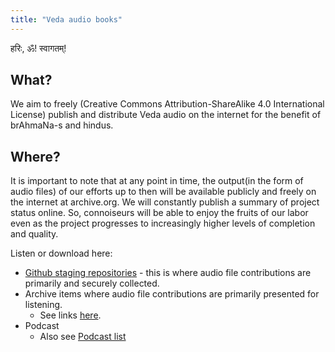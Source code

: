 ```yaml
---
title: "Veda audio books"
---
```


हरिः, ॐ! स्वागतम्!

## What?
We aim to freely (Creative Commons Attribution-ShareAlike 4.0 International License) publish and distribute Veda audio on the internet for the benefit of brAhmaNa-s and hindus.

## Where?
It is important to note that at any point in time, the output(in the form of audio files) of our efforts up to then will be available publicly and freely on the internet at archive.org. We will constantly publish a summary of project status online. So, connoiseurs will be able to enjoy the fruits of our labor even as the project progresses to increasingly higher levels of completion and quality.

Listen or download here:
- [Github staging repositories](https://github.com/veda-audio/) - this is where audio file contributions are primarily and securely collected.
- Archive items where audio file contributions are primarily presented for listening.
  - See links [here](https://docs.google.com/spreadsheets/d/1YTU1e2CIeUXqsu06z_pfugpt3lkMeXeZLbLauOtksCQ/edit#gid=556879388).
- Podcast
  - Also see [Podcast list](https://docs.google.com/spreadsheets/d/1KMhtMaHCQpucqxH3aVcmYmPvQyV9vmunvckV2ARvD4M/edit#gid=0)
